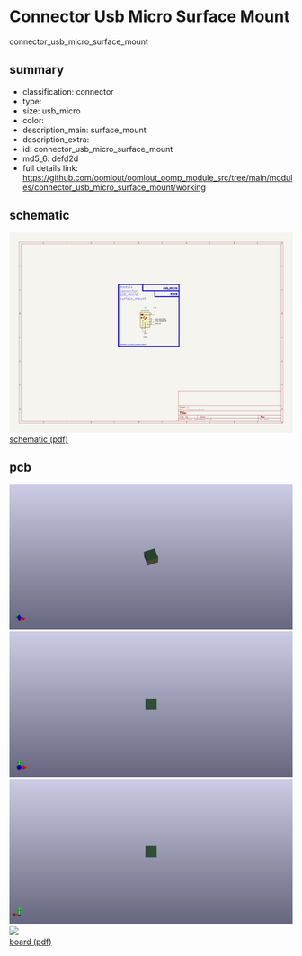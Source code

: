 # Connector Usb Micro Surface Mount  
connector_usb_micro_surface_mount  
 
## summary 
* classification: connector
* type: 
* size: usb_micro
* color: 
* description_main: surface_mount
* description_extra: 
* id: connector_usb_micro_surface_mount
* md5_6: defd2d
* full details link: https://github.com/oomlout/oomlout_oomp_module_src/tree/main/modules/connector_usb_micro_surface_mount/working

## schematic  
![](kicad/current_version/working/working_schematic_600.png)  
[schematic (pdf)](kicad/current_version/working/working_schematic.pdf)  

## pcb  
![](kicad/current_version/working/working_3d_600.png) 
![](kicad/current_version/working/working_3d_front_600.png)  
![](kicad/current_version/working/working_3d_back_600.png)  
![](kicad/current_version/working/working_600.png)  
[board (pdf)](kicad/current_version/working/working.pdf)  




